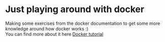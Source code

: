 # Just playing around with docker

Making some exercises from the docker documentation to get some more knowledge around how docker works :)
<br />
You can find more about it here [Docker tutorial](https://github.com/docker/labs/tree/master/beginner)